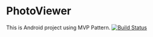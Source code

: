 # PhotoViewer
This is Android project using MVP Pattern.
[![Build Status](https://travis-ci.org/sunheehwang/PhotoViewer.svg?branch=pure_arch)](https://travis-ci.org/sunheehwang/PhotoViewer)
